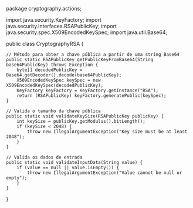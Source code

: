 package cryptography.actions;

import java.security.KeyFactory;
import java.security.interfaces.RSAPublicKey;
import java.security.spec.X509EncodedKeySpec;
import java.util.Base64;

public class CryptographyRSA {

    // Método para obter a chave pública a partir de uma string Base64
    public static RSAPublicKey getPublicKeyFromBase64(String base64PublicKey) throws Exception {
        byte[] decodedPublicKey = Base64.getDecoder().decode(base64PublicKey);
        X509EncodedKeySpec keySpec = new X509EncodedKeySpec(decodedPublicKey);
        KeyFactory keyFactory = KeyFactory.getInstance("RSA");
        return (RSAPublicKey) keyFactory.generatePublic(keySpec);
    }

    // Valida o tamanho da chave pública
    public static void validateKeySize(RSAPublicKey publicKey) {
        int keySize = publicKey.getModulus().bitLength();
        if (keySize < 2048) {
            throw new IllegalArgumentException("Key size must be at least 2048");
        }
    }

    // Valida os dados de entrada
    public static void validateInputData(String value) {
        if (value == null || value.isEmpty()) {
            throw new IllegalArgumentException("Value cannot be null or empty");
        }
    }
}


